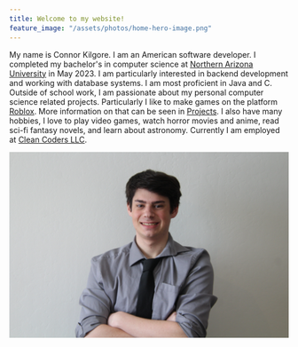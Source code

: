 ```yaml
---
title: Welcome to my website!
feature_image: "/assets/photos/home-hero-image.png"
---
```


My name is Connor Kilgore. I am an American software developer. I completed my bachelor's in computer science at 
[Northern Arizona University]("https://www.nau.edu") in May 2023. I am particularly interested in backend development 
and working with database systems. I am most proficient in Java and C. Outside of school work, I am passionate about
my personal computer science related projects. Particularly I like to make games on the platform 
[Roblox]("https://www.roblox.com"). More information on that can be seen in [Projects]("/projects/roblox").
I also have many hobbies, I love to play video games, watch horror movies and anime, read sci-fi fantasy novels, and 
learn about astronomy. Currently I am employed at [Clean Coders LLC]("https://cleancoders.com/").

![photo of me](/assets/photos/best.jpg)